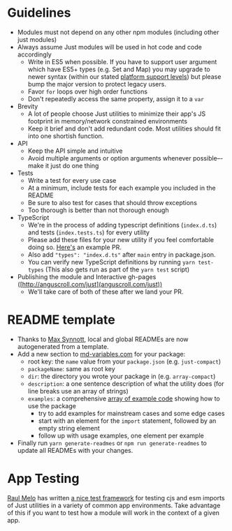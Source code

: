 
# Guidelines
* Modules must not depend on any other npm modules (including other just modules)
* Always assume Just modules will be used in hot code and code accordingly
  * Write in ES5 when possible. If you have to support user argument which have ES5+ types (e.g. Set and Map) you may upgrade to newer syntax (within our stated [platform support levels](https://github.com/angus-c/just#browser-support-computer)) but please bump the major version to protect legacy users.
  * Favor `for` loops over high order functions
  * Don't repeatedly access the same property, assign it to a `var`
* Brevity
  * A lot of people choose Just utilities to minimize their app's JS footprint in memory/network constrained environments
  * Keep it brief and don't add redundant code. Most utilities should fit into one shortish function.
* API
  * Keep the API simple and intuitive
  * Avoid multiple arguments or option arguments whenever possible–-make it just do one thing
* Tests
  * Write a test for every use case
  * At a minimum, include tests for each example you included in the README
  * Be sure to also test for cases that should throw exceptions
  * Too thorough is better than not thorough enough
* TypeScript
  * We're in the process of adding typescript definitions (`index.d.ts`) and tests (`index.tests.ts`) for every utility
  * Please add these files for your new utility if you feel comfortable doing so. [Here's](https://github.com/angus-c/just/pull/247/files) an example PR.
  * Also add `"types": "index.d.ts"` after `main` entry in package.json. 
  * You can verify new TypeScript definitions by running `yarn test-types` (This also gets run as part of the `yarn test` script)
* Publishing the module and Interactive gh-pages ([http://anguscroll.com/just](anguscroll.com/just))
  * We'll take care of both of these after we land your PR.

# README template
* Thanks to [Max Synnott](https://github.com/maxsynnott), local and global READMEs are now autogenerated from a template.
* Add a new section to [md-variables.com](https://github.com/angus-c/just/blob/master/md-variables.json) for your package:
  *  root key: the `name` value from your `package.json` (e.g. `just-compact`)
  *  `packageName`: same as root key
  *  `dir`: the directory you wrote your package in (e.g. `array-compact`)
  *  `description`: a one sentence description of what the utility does (for line breaks use an array of strings)
  *  `examples`: a comprehensive [array of example code](https://github.com/angus-c/just/blob/master/md-variables.json#L19) showing how to use the package
     *  try to add examples for mainstream cases and some edge cases
     *  start with an element for the `import` statement, followed by an empty string element
     *  follow up with usage examples, one element per example 
* Finally run `yarn generate-readmes` or `npm run generate-readmes` to update all READMEs with your changes.

# App Testing
[Raul Melo](https://github.com/raulfdm) has written [a nice test framework](https://github.com/devraul/just-test) for testing cjs and esm imports of Just utilities in a variety of common app environments. Take advantage of this if you want to test how a module will work in the context of a given app.
